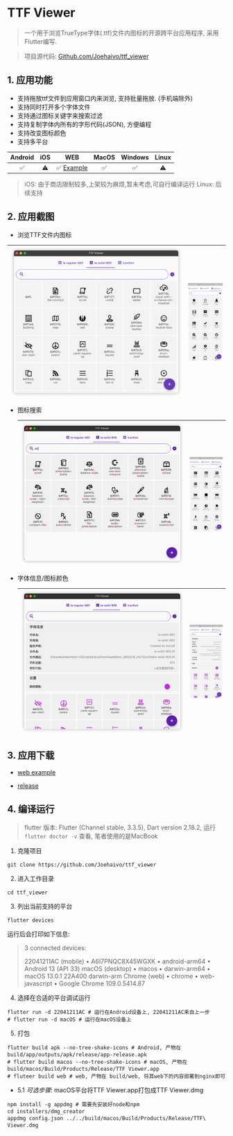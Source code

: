 # TTF Viewer

> 一个用于浏览TrueType字体(.ttf)文件内图标的开源跨平台应用程序, 采用Flutter编写.

> 项目源代码: [Github.com/Joehaivo/ttf_viewer](https://github.com/Joehaivo/ttf_viewer)

## 1. 应用功能

- 支持拖放ttf文件到应用窗口内来浏览, 支持批量拖放. (手机端除外)
- 支持同时打开多个字体文件
- 支持通过图标关键字来搜索过滤
- 支持复制字体内所有的字形代码(JSON), 方便编程
- 支持改变图标颜色
- 支持多平台

| Android | iOS  |                    WEB                    | MacOS | Windows | Linux |
| :-----: | :--: | :---------------------------------------: | :---: | :-----: | :---: |
|    ✅    |  ⚠️   | ✅ [Example](http://150.158.144.198:8899/) |   ✅   |    ✅    |   ⚠️   |

> iOS: 由于商店限制较多,上架较为麻烦,暂未考虑,可自行编译运行
> Linux: 后续支持

## 2. 应用截图

- 浏览TTF文件内图标

| <img src="./doc/screenshot/image-20230118111747182.png" alt="image-20230118134418925" style="zoom:40%;" /> | <img src="./doc/screenshot/WechatIMG90.jpeg" alt="WechatIMG90" style="zoom: 18%;" /> |
| ------------------------------------------------------------ | ------------------------------------------------------------ |

- 图标搜索

  | <img src="./doc/screenshot/image-20230118112618519.png" alt="image-20230118134610113" style="zoom:40%;" /> | <img src="./doc/screenshot/WechatIMG91.jpeg" alt="WechatIMG91" style="zoom:18%;" /> |
  | ------------------------------------------------------------ | ------------------------------------------------------------ |

  

- 字体信息/图标颜色

  | <img src="./doc/screenshot/image-20230118112553371.png" alt="image-20230118134847227" style="zoom:40%;" /> | <img src="./doc/screenshot/WechatIMG92.jpeg" alt="WechatIMG92" style="zoom:18%;" /> |
  | ------------------------------------------------------------ | ------------------------------------------------------------ |

  

## 3. 应用下载

- [web example](http://150.158.144.198:8899/)

- [release](https://github.com/Joehaivo/ttf_viewer/releases)

## 4. 编译运行

> flutter 版本: Flutter (Channel stable, 3.3.5), Dart version 2.18.2, 运行`flutter doctor -v` 查看, 笔者使用的是MacBook

1. 克隆项目

```shell
git clone https://github.com/Joehaivo/ttf_viewer
```

2. 进入工作目录

```shell
cd ttf_viewer
```

3. 列出当前支持的平台

```shell
flutter devices
```

运行后会打印如下信息:

> 3 connected devices:
>
> 22041211AC (mobile) • A6I7PNQC8X45WGXK • android-arm64  • Android 13 (API 33)
> macOS (desktop)     • macos            • darwin-arm64   • macOS 13.0.1 22A400 darwin-arm
> Chrome (web)        • chrome           • web-javascript • Google Chrome 109.0.5414.87

4. 选择在合适的平台调试运行

```shell
flutter run -d 22041211AC # 运行在Android设备上, 22041211AC来自上一步
# flutter run -d macOS # 运行在macOS设备上
```

5. 打包

```shell
flutter build apk --no-tree-shake-icons # Android, 产物在 build/app/outputs/apk/release/app-release.apk
# flutter build macos --no-tree-shake-icons # macOS, 产物在 build/macos/Build/Products/Release/TTF Viewer.app
# fluteer build web # web, 产物在 build/web, 将其web下的内容部署到nginx即可
```

- 5.1 *可选步骤*: macOS平台将TTF Viewer.app打包成TTF Viewer.dmg

```shell
npm install -g appdmg # 需要先安装好node和npm
cd installers/dmg_creator
appdmg config.json ../../build/macos/Build/Products/Release/TTF\ Viewer.dmg
```
